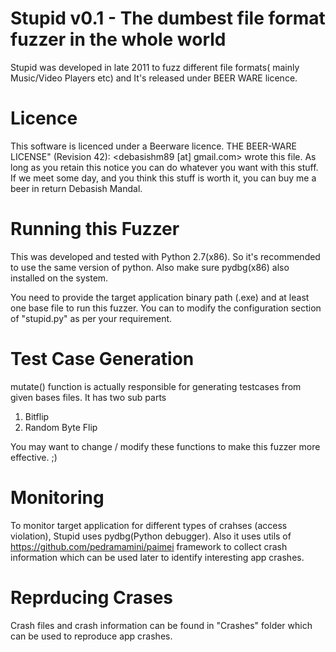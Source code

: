 Stupid v0.1 - The dumbest file format fuzzer in the whole world
===============================================================
Stupid was developed in late 2011 to fuzz different file formats( mainly Music/Video Players etc) and It's released under BEER WARE licence.

Licence
=======
This software is licenced under a Beerware licence. 
THE BEER-WARE LICENSE" (Revision 42):
<debasishm89 [at] gmail.com> wrote this file. As long as you retain this notice you can do whatever you want with this stuff. If we meet some day, and you think this stuff is worth it, you can buy me a beer in return Debasish Mandal.

Running this Fuzzer
===================
This was developed and tested with Python 2.7(x86). So it's recommended to use the same version of python. Also make sure pydbg(x86) also installed on the system. 

You need to provide the target application binary path (.exe) and at least one base file to run this fuzzer. You can to modify the configuration section of "stupid.py" as per your requirement.

Test Case Generation
====================
mutate() function is actually responsible for generating testcases from given bases files. It has two sub parts
1. Bitflip 
2. Random Byte Flip

You may want to change / modify these functions to make this fuzzer more effective. ;)

Monitoring
==========
To monitor target application for different types of crahses (access violation), Stupid uses pydbg(Python debugger). Also it uses utils of https://github.com/pedramamini/paimei framework to collect crash information which can be used later to identify interesting app crashes.

Reprducing Crases
==================

Crash files and crash information can be found in "Crashes" folder which can be used to reproduce app crashes.